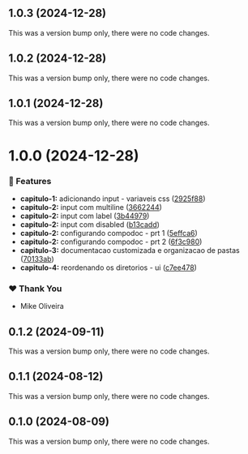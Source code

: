 ## 1.0.3 (2024-12-28)

This was a version bump only, there were no code changes.

## 1.0.2 (2024-12-28)

This was a version bump only, there were no code changes.

## 1.0.1 (2024-12-28)

This was a version bump only, there were no code changes.

# 1.0.0 (2024-12-28)


### 🚀 Features

- **capitulo-1:** adicionando input - variaveis css ([2925f88](https://github.com/mikeoliveira/alura-design-system/commit/2925f88))
- **capitulo-2:** input com multiline ([3662244](https://github.com/mikeoliveira/alura-design-system/commit/3662244))
- **capitulo-2:** input com label ([3b44979](https://github.com/mikeoliveira/alura-design-system/commit/3b44979))
- **capitulo-2:** input com disabled ([b13cadd](https://github.com/mikeoliveira/alura-design-system/commit/b13cadd))
- **capitulo-2:** configurando compodoc - prt 1 ([5effca6](https://github.com/mikeoliveira/alura-design-system/commit/5effca6))
- **capitulo-2:** configurando compodoc - prt 2 ([6f3c980](https://github.com/mikeoliveira/alura-design-system/commit/6f3c980))
- **capitulo-3:** documentacao customizada e organizacao de pastas ([70133ab](https://github.com/mikeoliveira/alura-design-system/commit/70133ab))
- **capitulo-4:** reordenando os diretorios - ui ([c7ee478](https://github.com/mikeoliveira/alura-design-system/commit/c7ee478))

### ❤️  Thank You

- Mike Oliveira

## 0.1.2 (2024-09-11)

This was a version bump only, there were no code changes.

## 0.1.1 (2024-08-12)

This was a version bump only, there were no code changes.

## 0.1.0 (2024-08-09)

This was a version bump only, there were no code changes.
